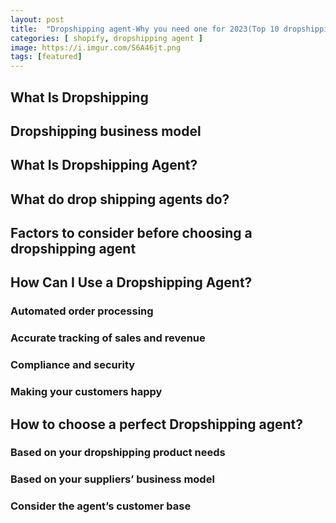 ```yaml
---
layout: post
title:  "Dropshipping agent-Why you need one for 2023(Top 10 dropshipping agent)"
categories: [ shopify, dropshipping agent ]
image: https://i.imgur.com/S6A46jt.png
tags: [featured]
---
```


## What Is Dropshipping
## Dropshipping business model
## What Is Dropshipping Agent?
## What do drop shipping agents do?
## Factors to consider before choosing a dropshipping agent
## How Can I Use a Dropshipping Agent?
### Automated order processing
### Accurate tracking of sales and revenue
### Compliance and security
### Making your customers happy
## How to choose a perfect Dropshipping agent?
### Based on your dropshipping product needs
### Based on your suppliers’ business model
### Consider the agent’s customer base


<!--stackedit_data:
eyJoaXN0b3J5IjpbMTc4MTY5MTk2OV19
-->